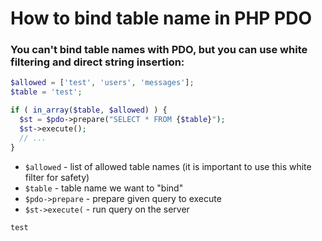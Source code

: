 # How to bind table name in PHP PDO

### You can't bind table names with PDO, but you can use white filtering and direct string insertion:

```php
$allowed = ['test', 'users', 'messages'];
$table = 'test';

if ( in_array($table, $allowed) ) {
  $st = $pdo->prepare("SELECT * FROM {$table}");
  $st->execute();
  // ...
}
```

- `$allowed` - list of allowed table names (it is important to use this white filter for safety)
- `$table` - table name we want to "bind"
- `$pdo->prepare` - prepare given query to execute
- `$st->execute(` - run query on the server

```
test
```

